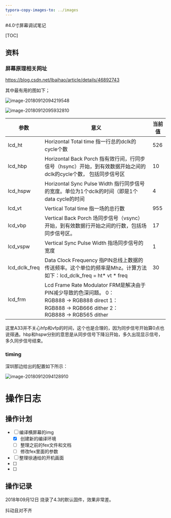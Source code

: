 ```yaml
---
typora-copy-images-to: ../images
---
```


#4.0寸屏幕调试笔记

[TOC]

## 资料

### 屏幕原理相关网址

https://blog.csdn.net/lbaihao/article/details/46892743

其中最有用的图如下；

![image-20180912094219548](/Users/lei/Documents/workshop/githubleisong03/images/image-20180912094219548.png)

![image-20180912095932810](/Users/lei/Documents/workshop/githubleisong03/images/image-20180912095932810.png)

| 参数          | 意义                                                         | 当前值 |
| ------------- | ------------------------------------------------------------ | ------ |
| lcd_ht        | Horizontal Total time  指一行总的dclk的cycle个数             | 526    |
| lcd_hbp       | Horizontal Back Porch 指有效行间，行同步信号（hsync）开始，到有效数据开始之间的dclk的cycle个数， 包括同步信号区 | 10     |
| lcd_hspw      | Horizontal Sync Pulse Width  指行同步信号的宽度。单位为1个dclk的时间（即是1个data cycle的时间 | 4      |
| lcd_vt        | Vertical Total time  指一场的总行数                          | 955    |
| lcd_vbp       | Vertical Back Porch  场同步信号（vsync）开始，到有效数据行开始之间的行数，包括场同步信号区。 | 17     |
| lcd_vspw      | Vertical Sync Pulse Width  指场同步信号的宽度                | 1      |
| lcd_dclk_freq | Data Clock Frequency  指PIN总线上数据的传送频率。这个单位的频率是Mhz。计算方法如下：lcd_dclk_freq = ht* vt * freq | 30     |
| lcd_frm       | Lcd Frame Rate Modulator  FRM是解决由于PIN减少导致的色深问题。  0：RGB888 → RGB888 direct  1：RGB888 → RGB666 dither   2：RGB888 → RGB565 dither |        |

这里A33并不关心hfp和vfp的时间，这个也是合理的，因为同步信号开始算0点也说得通。hbp和hspw分别的意思是从同步信号下降沿开始，多久出现显示信号，多久同步信号结束。

### timing

深圳那边给出的配置如下所示：

![image-20180912094128910](/Users/lei/Documents/workshop/githubleisong03/images/image-20180912094128910.png)

# 操作日志

## 操作计划

- [ ] 编译横屏幕的img
  - [x] 创建新的编译环境
  - [ ] 整理之前的fex文件和文档
  - [ ] 修改fex里面的参数
- [ ] 整理徐通给的开机画面
- [ ] 
- [ ] 

## 操作记录
2018年09月12日 烧录了4.3的默认固件，效果非常差。

抖动且对不齐



